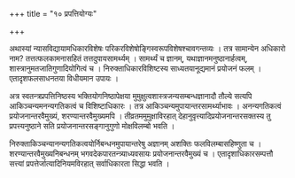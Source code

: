 +++
title = "१० प्रपत्तियोग्यः"

+++

अथास्यां न्यासविद्यायामधिकारविशेषः परिकरविशेषोङ्गिस्वरूपविशेषश्चावगन्तव्यः । तत्र सामान्येन अधिकारो नाम? तत्तत्फलकामनासहितं तत्तदुपायसामर्थ्यम् । सामर्थ्यं च ज्ञानम्, यथाज्ञानमनुष्ठानार्हत्वम्, शास्त्रानुमतजातिगुणादियोगित्वं च । निरुक्ताधिकारविशिष्टस्य साध्यतयानूद्यमानं प्रयोजनं फलम् । एतादृशफलसाधनतया विधीयमान उपायः ।

अत्र स्वतन्त्रप्रपत्तिनिष्ठस्य भक्तियोगनिष्ठापेक्षया मुमुक्षुत्वशास्त्रजन्यसम्बन्धज्ञानादौ तौल्ये सत्यपि आकिञ्चन्यमनन्यगतिकत्वं च विशिष्टाधिकारः । तत्र आकिञ्चन्यमुपायान्तरसामर्थ्याभावः । अनन्यगतिकत्वं प्रयोजनान्तरवैमुख्यं, शरण्यान्तरवैमुख्यमपि । तीव्रतममुमुक्षाविरहात् देहानुवृत्त्यादिप्रयोजनान्तरसक्तस्य तु प्रपत्त्यनुष्ठाने सति प्रयोजनान्तरसङ्गानुगुणो मोक्षविलम्बो भवति ।

निरुक्ताकिञ्चन्यानन्यगतिकत्वयोर्निबन्धनमुपायान्तरेषु अज्ञानम् अशक्तिः फलविलम्बासहिष्णुता च । शरण्यान्तरवैमुख्यनिबन्धनम् भगवदेकपारतन्त्र्याध्यवसायः प्रयोजनान्तरवैमुख्यं च । एतादृशाधिकारसम्पत्तौ सत्त्यां प्रपत्तेर्जात्यादिनियमविरहात् सर्वाधिकारता सिद्धा भवति ।

